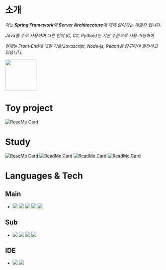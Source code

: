# 소개

*저는 ***Spring Framework***와 ***Server Architeccture***에 대해 알아가는 개발자 입니다.*

*Java를 주로 사용하며 다른 언어 (C, C#, Python)는 기본 수준으로 사용 가능하며*

*현재는 Front-End에 대한 기술(Javascript, Node-js, React)을 탐구하며 발전하고 있습니다.*


<img style="width:100px; height:100px" src="https://user-images.githubusercontent.com/18084932/144811256-d06ba391-7eb3-4122-9d31-1ef7f2edc884.gif"> 

# Toy project
[![ReadMe Card](https://github-readme-stats.vercel.app/api/pin/?username=DogPawDev&repo=pharmacy-admin&show_icons=true&bg_color=FFFFFF)](https://github.com/DogPawDev/pharmacy-admin)
# Study
[![ReadMe Card](https://github-readme-stats.vercel.app/api/pin/?username=DogPawDev&repo=react-app&show_icons=true&bg_color=FFFFFF)](https://github.com/DogPawDev/react-app)
[![ReadMe Card](https://github-readme-stats.vercel.app/api/pin/?username=DogPawDev&repo=webpack-example&show_icons=true&bg_color=FFFFFF)](https://github.com/DogPawDev/webpack-example)
[![ReadMe Card](https://github-readme-stats.vercel.app/api/pin/?username=DogPawDev&repo=Javascript-Basic&show_icons=true&bg_color=FFFFFF)](https://github.com/DogPawDev/Javascript-Basic)
[![ReadMe Card](https://github-readme-stats.vercel.app/api/pin/?username=DogPawDev&repo=demo-rest-api&show_icons=true&bg_color=FFFFFF)](https://github.com/DogPawDev/demo-rest-api)


# Languages & Tech
## Main
+ <img src="https://img.shields.io/badge/Java-007396?style=flat-square&logo=Java&logoColor=#007396"/></a>
<img src="https://img.shields.io/badge/Spring-6DB33F?style=flat-square&logo=Spring&logoColor=white"/></a>
<img src="https://img.shields.io/badge/Spring Boot-6DB33F?style=flat-square&logo=SpringBoot&logoColor=white"/></a>
<img src="https://img.shields.io/badge/Mybatis-yellow?style=flat-square&logo=Mybatis&logoColor=white"/></a>
<img src="https://img.shields.io/badge/mysql-f7f7f7?style=flat-square&logo=mysql&logoColor=black"/></a>

## Sub
+ <img src="https://img.shields.io/badge/python-f6f644?style=flat-square&logo=python&logoColor=#000000"/></a>
<img src="https://img.shields.io/badge/node.js-339933?style=flat-square&logo=node.js&logoColor=green"/></a>
<img src="https://img.shields.io/badge/Amazon%20AWS-232F3E?style=flat-square&logo=Amazon%20AWS&logoColor=#232F3E"/></a>
<img src="https://img.shields.io/badge/React-000000?style=flat-square&logo=React&logoColor=#61DAFB"/></a>

## IDE
+ <img src="https://img.shields.io/badge/IntelliJ%20IDEA-000000?style=flat-square&logo=IntelliJ%20IDEA&logoColor=#000000"/></a>
<img src="https://img.shields.io/badge/VScode-007ACC?style=flat-square&logo=VisualStudioCode&logoColor=#007ACC"/></a>
